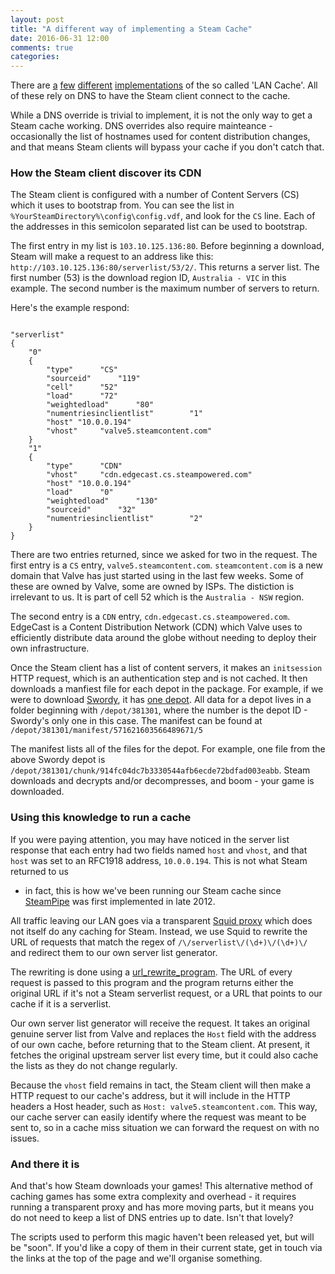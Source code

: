 ```yaml
---
layout: post
title: "A different way of implementing a Steam Cache"
date: 2016-06-31 12:00
comments: true
categories: 
---
```


There are [a](https://github.com/bntjah/lancache/) [few](https://github.com/wolrah/lancache) [different](https://github.com/multiplay/lancache/) [implementations](https://github.com/ti-mo/ansible-lanparty) of the so called 'LAN Cache'. 
All of these rely on DNS to have the Steam client connect to the cache. 

While a DNS override is trivial to implement, it is not the only way to get
a Steam cache working. DNS overrides also require mainteance - occasionally
the list of hostnames used for content distribution changes, and that means
Steam clients will bypass your cache if you don't catch that.

### How the Steam client discover its CDN

The Steam client is configured with a number of Content Servers (CS) which
it uses to bootstrap from. You can see the list in 
`%YourSteamDirectory%\config\config.vdf`, and look for the `CS` line. 
Each of the addresses in this semicolon separated list can be used to
bootstrap. 

The first entry in my list is `103.10.125.136:80`. Before beginning a
download, Steam will make a request to an address like this:
`http://103.10.125.136:80/serverlist/53/2/`. This returns a server list.
The first number (53) is the download region ID, `Australia - VIC` in
this example. The second number is the maximum number of servers to
return.

Here's the example respond:

```

"serverlist"
{
	"0"
	{
		"type"		"CS"
		"sourceid"		"119"
		"cell"		"52"
		"load"		"72"
		"weightedload"		"80"
		"numentriesinclientlist"		"1"
		"host" "10.0.0.194"
		"vhost"		"valve5.steamcontent.com"
	}
	"1"
	{
		"type"		"CDN"
		"vhost"		"cdn.edgecast.cs.steampowered.com"
		"host" "10.0.0.194"
		"load"		"0"
		"weightedload"		"130"
		"sourceid"		"32"
		"numentriesinclientlist"		"2"
	}
}
```


There are two entries returned, since we asked for two in the request. The
first entry is a `CS` entry, `valve5.steamcontent.com`. `steamcontent.com` is a new domain
that Valve has just started using in the last few weeks. Some of these are
owned by Valve, some are owned by ISPs. The distiction is irrelevant to us.
It is part of cell 52 which is the `Australia - NSW` region. 

The second entry is a `CDN` entry, `cdn.edgecast.cs.steampowered.com`. EdgeCast
is a Content Distribution Network (CDN) which Valve uses to efficiently
distribute data around the globe without needing to deploy their own infrastructure.

Once the Steam client has a list of content servers, it makes an 
`initsession` HTTP request, which is an authentication step and is not cached.
It then downloads a manfiest file
for each depot in the package. For example, if we were to download 
[Swordy](), it has [one depot](https://steamdb.info/sub/71407/depots/). 
All data for a depot lives in a folder beginning with `/depot/381301`,
where the number is the depot ID - Swordy's only one in this case. 
The manifest can be found at `/depot/381301/manifest/571621603566489671/5`

The manifest lists all of the files for the depot. For example, one file
from the above Swordy depot is `/depot/381301/chunk/914fc04dc7b3330544afb6ecde72bdfad003eabb`.
Steam downloads and decrypts and/or decompresses, and boom - your game is downloaded.

### Using this knowledge to run a cache

If you were paying attention, you may have noticed in the server list response
that each entry had two fields named `host` and `vhost`, and that `host` was
set to an RFC1918 address, `10.0.0.194`. This is not what Steam returned to us
 - in fact, this is how we've been running our Steam cache since [SteamPipe](https://developer.valvesoftware.com/wiki/SteamPipe)
was first implemented in late 2012. 

All traffic leaving our LAN goes via a
transparent [Squid proxy](http://www.squid-cache.org/) which does not itself do any
caching for Steam. Instead, we use Squid to rewrite the URL of requests that
match the regex of `/\/serverlist\/(\d+)\/(\d+)\/` and redirect them to our own
server list generator. 

The rewriting is done using a [url_rewrite_program](http://www.squid-cache.org/Doc/config/url_rewrite_program/).
The URL of every request is passed to this program and the program returns
either the original URL if it's not a Steam serverlist request, or a URL
that points to our cache if it is a serverlist. 

Our own server list generator will receive the request. It takes an original
genuine server list from Valve and replaces the `Host` field with the address
of our own cache, before returning that to the Steam client.
At present, it fetches the original upstream server list every
time, but it could also cache the lists as they do not change regularly.

Because the `vhost` field remains in tact, the Steam client will then make a
HTTP request to our cache's address, but it will include in the HTTP headers
a Host header, such as `Host: valve5.steamcontent.com`. This way, our cache
server can easily identify where the request was meant to be sent to, so in
a cache miss situation we can forward the request on with no issues.

### And there it is

And that's how Steam downloads your games! This alternative method of caching
games has some extra complexity and overhead - it requires running a
transparent proxy and has more moving parts, but it means you do not need
to keep a list of DNS entries up to date. Isn't that lovely? 

The scripts used to perform this magic haven't been released yet, but will be
"soon". If you'd like a copy of them in their current state, get in touch
via the links at the top of the page and we'll organise something. 
